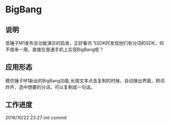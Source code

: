 # BigBang
## 说明
受锤子M1发布会功能演示的启发，正好看讯飞SDK时发现他们有分词的SDK，何不借来一用，直接在普通手机上实现BigBang呢？

## 应用形态
模仿锤子M1新出的BigBang功能,长按文本点击复制的时候，自动弹出界面，把词炸开，选中想要的分词，可以复制成一句话。

## 工作进度
2016/10/22 23:27 init commit
